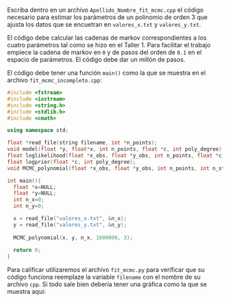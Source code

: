 Escriba dentro en un archivo `Apellido_Nombre_fit_mcmc.cpp` el código necesario para 
estimar los parámetros de un polinomio de orden 3 que ajusta los datos
que se encuetran en `valores_x.txt` y `valores_y.txt`.

El código debe calcular las cadenas de markov correspondientes a los
cuatro parámetros tal como se hizo en el Taller 1.
Para facilitar el trabajo empiece la cadena de markov en `0` y de 
pasos del orden de `0.1` en el espacio de parámetros.
El código debe dar un millón de pasos.

El código debe tener una función `main()` como la que se muestra en el 
archivo `fit_mcmc_incompleto.cpp`:

```cpp
#include <fstream>
#include <iostream>
#include <string.h>
#include <stdlib.h>
#include <cmath>

using namespace std; 

float *read_file(string filename, int *n_points);
void model(float *y, float*x, int n_points, float *c, int poly_degree);
float loglikelihood(float *x_obs, float *y_obs, int n_points, float *c, int poly_degree);
float logprior(float *c, int poly_degree);
void MCMC_polynomial(float *x_obs, float *y_obs, int n_points, int n_steps, int poly_degree);

int main(){
  float *x=NULL;
  float *y=NULL;
  int n_x=0;
  int n_y=0;

  x = read_file("valores_x.txt", &n_x);
  y = read_file("valores_y.txt", &n_y);
  
  MCMC_polynomial(x, y, n_x, 1000000, 3);
  
  return 0;
}

```

Para calificar utilizaremos el archivo `fit_mcmc.py` para verificar que su 
código funciona reemplaze la variable `filename` con el nombre de su archivo `cpp`.
Si todo sale bien debería tener una gráfica como la que se muestra aquí:

```
